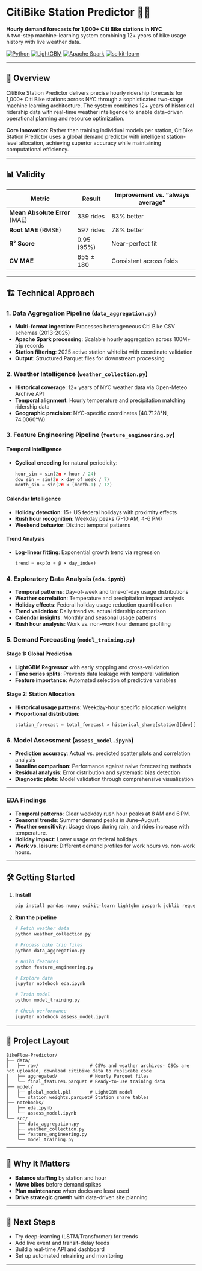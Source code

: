 # CitiBike Station Predictor 🚴‍♂️

**Hourly demand forecasts for 1,000+ Citi Bike stations in NYC**  
A two-step machine-learning system combining 12+ years of bike usage history with live weather data.

[![Python](https://img.shields.io/badge/Python-3.8+-blue.svg)](https://python.org) [![LightGBM](https://img.shields.io/badge/LightGBM-Latest-brightgreen.svg)](https://lightgbm.readthedocs.io) [![Apache Spark](https://img.shields.io/badge/Apache%20Spark-3.0+-orange.svg)](https://spark.apache.org) [![scikit-learn](https://img.shields.io/badge/scikit--learn-Latest-red.svg)](https://scikit-learn.org)

---

## 🚀 Overview
CitiBike Station Predictor delivers precise hourly ridership forecasts for 1,000+ Citi Bike stations across NYC through a sophisticated two-stage machine learning architecture. The system combines 12+ years of historical ridership data with real-time weather intelligence to enable data-driven operational planning and resource optimization.

**Core Innovation**: Rather than training individual models per station, CitiBike Station Predictor uses a global demand predictor with intelligent station-level allocation, achieving superior accuracy while maintaining computational efficiency.

---

## 📊 Validity

| Metric         | Result      | Improvement vs. “always average” |
| -------------- | ----------- | ------------------------------- |
| **Mean Absolute Error** (MAE) | 339 rides     | 83% better                    |
| **Root MAE** (RMSE)   | 597 rides     | 78% better                    |
| **R² Score**    | 0.95 (95%)  | Near-perfect fit               |
| **CV MAE**      | 655 ± 180   | Consistent across folds        |

---

## 🏗️ Technical Approach

### 1. Data Aggregation Pipeline (`data_aggregation.py`)
- **Multi-format ingestion**: Processes heterogeneous Citi Bike CSV schemas (2013-2025)
- **Apache Spark processing**: Scalable hourly aggregation across 100M+ trip records
- **Station filtering**: 2025 active station whitelist with coordinate validation
- **Output**: Structured Parquet files for downstream processing

### 2. Weather Intelligence (`weather_collection.py`)
- **Historical coverage**: 12+ years of NYC weather data via Open-Meteo Archive API
- **Temporal alignment**: Hourly temperature and precipitation matching ridership data
- **Geographic precision**: NYC-specific coordinates (40.7128°N, 74.0060°W)

### 3. Feature Engineering Pipeline (`feature_engineering.py`)
#### Temporal Intelligence
- **Cyclical encoding** for natural periodicity:
  ```python
  hour_sin = sin(2π × hour / 24)
  dow_sin = sin(2π × day_of_week / 7)
  month_sin = sin(2π × (month-1) / 12)
  ```
#### Calendar Intelligence
- **Holiday detection**: 15+ US federal holidays with proximity effects
- **Rush hour recognition**: Weekday peaks (7-10 AM, 4-6 PM)
- **Weekend behavior**: Distinct temporal patterns

#### Trend Analysis
- **Log-linear fitting**: Exponential growth trend via regression
  ```python
  trend = exp(α + β × day_index)
  ```

### 4. Exploratory Data Analysis (`eda.ipynb`)
- **Temporal patterns**: Day-of-week and time-of-day usage distributions
- **Weather correlation**: Temperature and precipitation impact analysis
- **Holiday effects**: Federal holiday usage reduction quantification
- **Trend validation**: Daily trend vs. actual ridership comparison
- **Calendar insights**: Monthly and seasonal usage patterns
- **Rush hour analysis**: Work vs. non-work hour demand profiling

### 5. Demand Forecasting (`model_training.py`)
#### Stage 1: Global Prediction
- **LightGBM Regressor** with early stopping and cross-validation
- **Time series splits**: Prevents data leakage with temporal validation
- **Feature importance**: Automated selection of predictive variables

#### Stage 2: Station Allocation
- **Historical usage patterns**: Weekday-hour specific allocation weights
- **Proportional distribution**: 
  ```python
  station_forecast = total_forecast × historical_share[station][dow][hour]
  ```

### 6. Model Assessment (`assess_model.ipynb`)
- **Prediction accuracy**: Actual vs. predicted scatter plots and correlation analysis
- **Baseline comparison**: Performance against naive forecasting methods
- **Residual analysis**: Error distribution and systematic bias detection
- **Diagnostic plots**: Model validation through comprehensive visualization

---

### EDA Findings

- **Temporal patterns**: Clear weekday rush hour peaks at 8 AM and 6 PM.
- **Seasonal trends**: Summer demand peaks in June–August.
- **Weather sensitivity**: Usage drops during rain, and rides increase with temperature.
- **Holiday impact**: Lower usage on federal holidays.
- **Work vs. leisure**: Different demand profiles for work hours vs. non-work hours.

---

## 🛠️ Getting Started

1. **Install**  
   ```bash
   pip install pandas numpy scikit-learn lightgbm pyspark joblib requests
   ```
2. **Run the pipeline**  
   ```bash
   # Fetch weather data
   python weather_collection.py

   # Process bike trip files
   python data_aggregation.py

   # Build features
   python feature_engineering.py

   # Explore data
   jupyter notebook eda.ipynb

   # Train model
   python model_training.py

   # Check performance
   jupyter notebook assess_model.ipynb
   ```

---

## 📁 Project Layout

```
BikeFlow-Predictor/
├── data/
│   ├── raw/                   # CSVs and weather archives- CSCs are not uploaded, download citibike data to replicate code
│   ├── aggregated/            # Hourly Parquet files
│   └── final_features.parquet # Ready-to-use training data
├── model/
│   ├── global_model.pkl       # LightGBM model
│   └── station_weights.parquet# Station share tables
├── notebooks/
│   ├── eda.ipynb
│   └── assess_model.ipynb
└── src/
    ├── data_aggregation.py
    ├── weather_collection.py
    ├── feature_engineering.py
    └── model_training.py
```

---

## 🎯 Why It Matters

- **Balance staffing** by station and hour  
- **Move bikes** before demand spikes  
- **Plan maintenance** when docks are least used  
- **Drive strategic growth** with data-driven site planning

---

## 🔮 Next Steps

- Try deep-learning (LSTM/Transformer) for trends  
- Add live event and transit-delay feeds  
- Build a real-time API and dashboard  
- Set up automated retraining and monitoring

---

